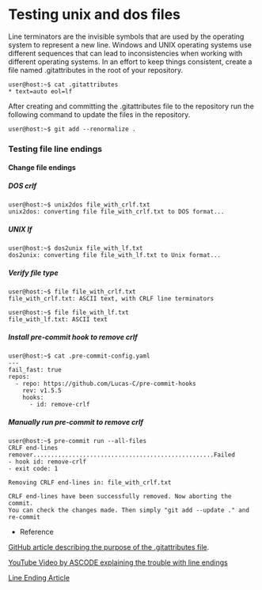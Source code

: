 # Testing unix and dos files

Line terminators are the invisible symbols that are used by the operating system to represent a new line. Windows and UNIX operating systems use different sequences that can lead to inconsistencies when working with different operating systems. In an effort to keep things consistent, create a file named .gitattributes in the root of your repository.

```console
user@host:~$ cat .gitattributes
* text=auto eol=lf
```

After creating and committing the .gitattributes file to the repository run the following command to update the files in the repository.


```console
user@host:~$ git add --renormalize .

```

### Testing file line endings

#### Change file endings

##### DOS crlf

```console
user@host:~$ unix2dos file_with_crlf.txt
unix2dos: converting file file_with_crlf.txt to DOS format...
```

##### UNIX lf

```console
user@host:~$ dos2unix file_with_lf.txt
dos2unix: converting file file_with_lf.txt to Unix format...
```

##### Verify file type

```console
user@host:~$ file file_with_crlf.txt
file_with_crlf.txt: ASCII text, with CRLF line terminators
```

```console
user@host:~$ file file_with_lf.txt
file_with_lf.txt: ASCII text
```

##### Install pre-commit hook to remove crlf

```console
user@host:~$ cat .pre-commit-config.yaml
---
fail_fast: true
repos:
  - repo: https://github.com/Lucas-C/pre-commit-hooks
    rev: v1.5.5
    hooks:
      - id: remove-crlf
```

##### Manually run pre-commit to remove crlf

```console
user@host:~$ pre-commit run --all-files
CRLF end-lines remover...................................................Failed
- hook id: remove-crlf
- exit code: 1

Removing CRLF end-lines in: file_with_crlf.txt

CRLF end-lines have been successfully removed. Now aborting the commit.
You can check the changes made. Then simply "git add --update ." and re-commit
```

* Reference

[GitHub article describing the purpose of the .gitattributes file](https://docs.github.com/en/get-started/getting-started-with-git/configuring-git-to-handle-line-endings).

[YouTube Video by ASCODE explaining the trouble with line endings](https://www.youtube.com/watch?v=zn7m2Mdm_Vg)

[Line Ending Article](https://www.aleksandrhovhannisyan.com/blog/crlf-vs-lf-normalizing-line-endings-in-git/)
